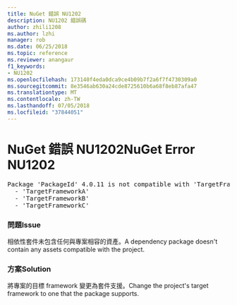 ```yaml
---
title: NuGet 錯誤 NU1202
description: NU1202 錯誤碼
author: zhili1208
ms.author: lzhi
manager: rob
ms.date: 06/25/2018
ms.topic: reference
ms.reviewer: anangaur
f1_keywords:
- NU1202
ms.openlocfilehash: 173140f4eda0dca9ce4b09b7f2a6f7f4730309a0
ms.sourcegitcommit: 8e3546ab630a24cde8725610b6a68f8eb87afa47
ms.translationtype: MT
ms.contentlocale: zh-TW
ms.lasthandoff: 07/05/2018
ms.locfileid: "37844051"
---
```

# <a name="nuget-error-nu1202"></a><span data-ttu-id="c5f71-103">NuGet 錯誤 NU1202</span><span class="sxs-lookup"><span data-stu-id="c5f71-103">NuGet Error NU1202</span></span>

<pre>Package 'PackageId' 4.0.11 is not compatible with 'TargetFramework'. Package 'PackageId' 4.0.11 supports:<br/>  - 'TargetFrameworkA'<br/>  - 'TargetFrameworkB'<br/>  - 'TargetFrameworkC'</pre>

### <a name="issue"></a><span data-ttu-id="c5f71-104">問題</span><span class="sxs-lookup"><span data-stu-id="c5f71-104">Issue</span></span>
<span data-ttu-id="c5f71-105">相依性套件未包含任何與專案相容的資產。</span><span class="sxs-lookup"><span data-stu-id="c5f71-105">A dependency package doesn't contain any assets compatible with the project.</span></span>

### <a name="solution"></a><span data-ttu-id="c5f71-106">方案</span><span class="sxs-lookup"><span data-stu-id="c5f71-106">Solution</span></span>
<span data-ttu-id="c5f71-107">將專案的目標 framework 變更為套件支援。</span><span class="sxs-lookup"><span data-stu-id="c5f71-107">Change the project's target framework to one that the package supports.</span></span>